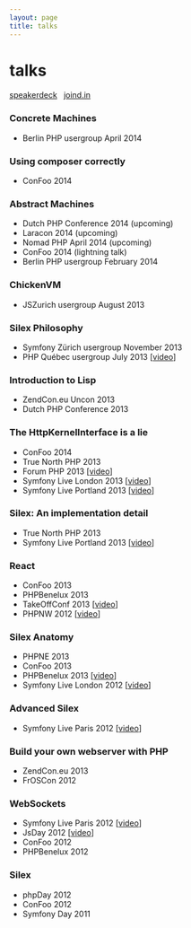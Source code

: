 ```yaml
---
layout: page
title: talks
---
```


<div class="hero-unit talks">
    <h1>talks</h1>
    <p>
        <i class="icon-speakerdeck"></i> <a href="https://speakerdeck.com/igorw">speakerdeck</a>
        &nbsp;<i class="icon-joindin"></i> <a href="https://joind.in/user/view/10724">joind.in</a>
    </p>
</div>

### Concrete Machines

* Berlin PHP usergroup April 2014

### Using composer correctly

* ConFoo 2014

### Abstract Machines

* Dutch PHP Conference 2014 (upcoming)
* Laracon 2014 (upcoming)
* Nomad PHP April 2014 (upcoming)
* ConFoo 2014 (lightning talk)
* Berlin PHP usergroup February 2014

### ChickenVM

* JSZurich usergroup August 2013

### Silex Philosophy

* Symfony Zürich usergroup November 2013
* PHP Québec usergroup July 2013 [[video](http://www.youtube.com/watch?v=RDVtnsoOysE)]

### Introduction to Lisp

* ZendCon.eu Uncon 2013
* Dutch PHP Conference 2013

### The HttpKernelInterface is a lie

* ConFoo 2014
* True North PHP 2013
* Forum PHP 2013 [[video](https://www.youtube.com/watch?v=s9CC8dKsK3s)]
* Symfony Live London 2013 [[video](https://www.youtube.com/watch?v=QY8mL6WARIE)]
* Symfony Live Portland 2013 [[video](https://www.youtube.com/watch?v=edYfS5Ult2o)]

### Silex: An implementation detail

* True North PHP 2013
* Symfony Live Portland 2013 [[video](http://www.youtube.com/watch?v=bTawx0TGIj8)]

### React

* ConFoo 2013
* PHPBenelux 2013
* TakeOffConf 2013 [[video](http://www.youtube.com/watch?v=MWNcItWuKpI)]
* PHPNW 2012 [[video](https://www.youtube.com/watch?v=6E074UCJgvA)]

### Silex Anatomy

* PHPNE 2013
* ConFoo 2013
* PHPBenelux 2013 [[video](http://www.youtube.com/watch?v=9VUoIruQNMg)]
* Symfony Live London 2012 [[video](https://vimeo.com/51201498)]

### Advanced Silex

* Symfony Live Paris 2012 [[video](http://www.youtube.com/watch?v=NRJbhTa-iag)]

### Build your own webserver with PHP

* ZendCon.eu 2013
* FrOSCon 2012

### WebSockets

* Symfony Live Paris 2012 [[video](https://www.youtube.com/watch?v=Y9q_uID1vMY)]
* JsDay 2012 [[video](https://vimeo.com/49673704)]
* ConFoo 2012
* PHPBenelux 2012

### Silex

* phpDay 2012
* ConFoo 2012
* Symfony Day 2011

